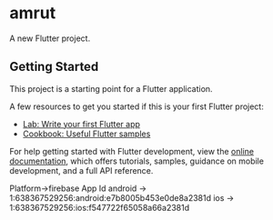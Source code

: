 # amrut

A new Flutter project.

## Getting Started

This project is a starting point for a Flutter application.

A few resources to get you started if this is your first Flutter project:

- [Lab: Write your first Flutter app](https://docs.flutter.dev/get-started/codelab)
- [Cookbook: Useful Flutter samples](https://docs.flutter.dev/cookbook)

For help getting started with Flutter development, view the
[online documentation](https://docs.flutter.dev/), which offers tutorials,
samples, guidance on mobile development, and a full API reference.

Platform->firebase App Id
android ->  1:638367529256:android:e7b8005b453e0de8a2381d
ios     ->  1:638367529256:ios:f547722f65058a66a2381d 
